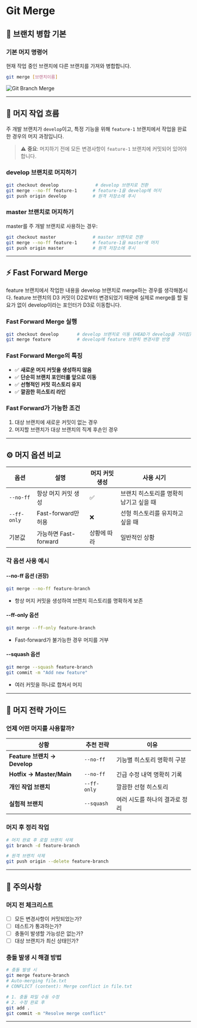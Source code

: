 # Git Merge

## 🔗 브랜치 병합 기본

### 기본 머지 명령어

현재 작업 중인 브랜치에 다른 브랜치를 가져와 병합합니다.

```bash
git merge [브랜치이름]
```

![Git Branch Merge](https://velog.velcdn.com/images%2Fdydalsdl1414%2Fpost%2Fb5ef3242-d550-4c96-84c7-ed972f9f2452%2Fgit-mergej.gif)

---

## 🔄 머지 작업 흐름

주 개발 브랜치가 `develop`이고, 특정 기능을 위해 `feature-1` 브랜치에서 작업을 완료한 경우의 머지 과정입니다.

> ⚠️ **중요**: 머지하기 전에 모든 변경사항이 `feature-1` 브랜치에 커밋되어 있어야 합니다.

### develop 브랜치로 머지하기

```bash
git checkout develop              # develop 브랜치로 전환
git merge --no-ff feature-1      # feature-1을 develop에 머지
git push origin develop          # 원격 저장소에 푸시
```

### master 브랜치로 머지하기

master를 주 개발 브랜치로 사용하는 경우:

```bash
git checkout master              # master 브랜치로 전환
git merge --no-ff feature-1      # feature-1을 master에 머지
git push origin master           # 원격 저장소에 푸시
```

---

## ⚡ Fast Forward Merge

feature 브랜치에서 작업한 내용을 develop 브랜치로 merge하는 경우를 생각해봅시다. feature 브랜치의 D3 커밋이 D2로부터 변경되었기 때문에 실제로 merge를 할 필요가 없이 develop이라는 포인터가 D3로 이동합니다.

### Fast Forward Merge 실행

```bash
git checkout develop       # develop 브랜치로 이동 (HEAD가 develop을 가리킴)
git merge feature          # develop에 feature 브랜치 변경사항 반영
```

### Fast Forward Merge의 특징

- ✅ **새로운 머지 커밋을 생성하지 않음**
- ✅ **단순히 브랜치 포인터를 앞으로 이동**
- ✅ **선형적인 커밋 히스토리 유지**
- ✅ **깔끔한 히스토리 라인**

### Fast Forward가 가능한 조건

1. 대상 브랜치에 새로운 커밋이 없는 경우
2. 머지할 브랜치가 대상 브랜치의 직계 후손인 경우

---

## ⚙️ 머지 옵션 비교

| 옵션        | 설명                  | 머지 커밋 생성 | 사용 시기                               |
| ----------- | --------------------- | -------------- | --------------------------------------- |
| `--no-ff`   | 항상 머지 커밋 생성   | ✅             | 브랜치 히스토리를 명확히 남기고 싶을 때 |
| `--ff-only` | Fast-forward만 허용   | ❌             | 선형 히스토리를 유지하고 싶을 때        |
| 기본값      | 가능하면 Fast-forward | 상황에 따라    | 일반적인 상황                           |

### 각 옵션 사용 예시

#### --no-ff 옵션 (권장)

```bash
git merge --no-ff feature-branch
```

- 항상 머지 커밋을 생성하여 브랜치 히스토리를 명확하게 보존

#### --ff-only 옵션

```bash
git merge --ff-only feature-branch
```

- Fast-forward가 불가능한 경우 머지를 거부

#### --squash 옵션

```bash
git merge --squash feature-branch
git commit -m "Add new feature"
```

- 여러 커밋을 하나로 합쳐서 머지

---

## 🎯 머지 전략 가이드

### 언제 어떤 머지를 사용할까?

| 상황                         | 추천 전략   | 이유                           |
| ---------------------------- | ----------- | ------------------------------ |
| **Feature 브랜치 → Develop** | `--no-ff`   | 기능별 히스토리 명확히 구분    |
| **Hotfix → Master/Main**     | `--no-ff`   | 긴급 수정 내역 명확히 기록     |
| **개인 작업 브랜치**         | `--ff-only` | 깔끔한 선형 히스토리           |
| **실험적 브랜치**            | `--squash`  | 여러 시도를 하나의 결과로 정리 |

### 머지 후 정리 작업

```bash
# 머지 완료 후 로컬 브랜치 삭제
git branch -d feature-branch

# 원격 브랜치 삭제
git push origin --delete feature-branch
```

---

## 🚨 주의사항

### 머지 전 체크리스트

- [ ] 모든 변경사항이 커밋되었는가?
- [ ] 테스트가 통과하는가?
- [ ] 충돌이 발생할 가능성은 없는가?
- [ ] 대상 브랜치가 최신 상태인가?

### 충돌 발생 시 해결 방법

```bash
# 충돌 발생 시
git merge feature-branch
# Auto-merging file.txt
# CONFLICT (content): Merge conflict in file.txt

# 1. 충돌 파일 수동 수정
# 2. 수정 완료 후
git add .
git commit -m "Resolve merge conflict"
```

---
